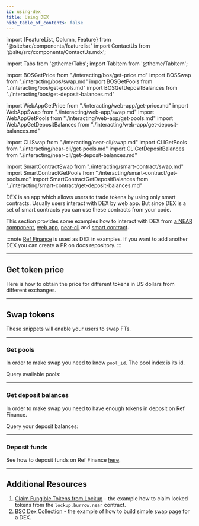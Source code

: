 ```yaml
---
id: using-dex
title: Using DEX
hide_table_of_contents: false
---
```


import {FeatureList, Column, Feature} from "@site/src/components/featurelist"
import ContactUs from '@site/src/components/ContactUs.mdx';

import Tabs from '@theme/Tabs';
import TabItem from '@theme/TabItem';

import BOSGetPrice from "./interacting/bos/get-price.md"
import BOSSwap from "./interacting/bos/swap.md"
import BOSGetPools from "./interacting/bos/get-pools.md"
import BOSGetDepositBalances from "./interacting/bos/get-deposit-balances.md"

import WebAppGetPrice from "./interacting/web-app/get-price.md"
import WebAppSwap from "./interacting/web-app/swap.md"
import WebAppGetPools from "./interacting/web-app/get-pools.md"
import WebAppGetDepositBalances from "./interacting/web-app/get-deposit-balances.md"

import CLISwap from "./interacting/near-cli/swap.md"
import CLIGetPools from "./interacting/near-cli/get-pools.md"
import CLIGetDepositBalances from "./interacting/near-cli/get-deposit-balances.md"

import SmartContractSwap from "./interacting/smart-contract/swap.md"
import SmartContractGetPools from "./interacting/smart-contract/get-pools.md"
import SmartContractGetDepositBalances from "./interacting/smart-contract/get-deposit-balances.md"

DEX is an app which allows users to trade tokens by using only smart contracts. Usually users interact with DEX by web app. But since DEX is a set of smart contracts you can use these contracts from your code.

This section provides some examples how to interact with DEX from [a NEAR component](./interacting/bos), [web app](./interacting/web-app), [near-cli](./interacting/near-cli) and [smart contract](./interacting/smart-contract).

:::note
[Ref Finance](https://www.ref.finance/) is used as DEX in examples. If you want to add another DEX you can create a PR on docs repository.
:::

---

## Get token price

Here is how to obtain the price for different tokens in US dollars from different exchanges.

<Tabs groupId="code-tabs">
  <TabItem value="NEAR Component" label="NEAR Component" default>
    <BOSGetPrice />
  </TabItem>
  <TabItem value="Web App" label="Web App">
    <WebAppGetPrice />
  </TabItem>
</Tabs>

---

## Swap tokens

These snippets will enable your users to swap FTs.

<Tabs groupId="code-tabs">
  <TabItem value="NEAR Component" label="NEAR Component" default>
    <BOSSwap />
  </TabItem>
  <TabItem value="Web App" label="Web App">
    <WebAppSwap />
  </TabItem>
  <TabItem value="Near CLI" label="Near CLI">
    <CLISwap />
  </TabItem>
  <TabItem value="Smart Contract" label="Smart Contract">
    <SmartContractSwap />
  </TabItem>
</Tabs>

<hr class="subsection" />

### Get pools

In order to make swap you need to know `pool_id`. The pool index is its id.

Query available pools:

<Tabs groupId="code-tabs">
  <TabItem value="NEAR Component" label="NEAR Component" default>
    <BOSGetPools />
  </TabItem>
  <TabItem value="Web App" label="Web App">
    <WebAppGetPools />
  </TabItem>
  <TabItem value="Near CLI" label="Near CLI">
    <CLIGetPools />
  </TabItem>
  <TabItem value="Smart Contract" label="Smart Contract">
    <SmartContractGetPools />
  </TabItem>
</Tabs>

<hr class="subsection" />

### Get deposit balances

In order to make swap you need to have enough tokens in deposit on Ref Finance.

Query your deposit balances:

<Tabs groupId="code-tabs">
  <TabItem value="NEAR Component" label="NEAR Component" default>
    <BOSGetDepositBalances />
  </TabItem>
  <TabItem value="Web App" label="Web App">
    <WebAppGetDepositBalances />
  </TabItem>
  <TabItem value="Near CLI" label="Near CLI">
    <CLIGetDepositBalances />
  </TabItem>
  <TabItem value="Smart Contract" label="Smart Contract">
    <SmartContractGetDepositBalances />
  </TabItem>
</Tabs>

<hr class="subsection" />

### Deposit funds

See how to deposit funds on Ref Finance [here](../ft/using-fts#attaching-fts-to-a-call).

---

## Additional Resources

1. [Claim Fungible Tokens from Lockup](https://near.org/near/widget/ComponentDetailsPage?src=whtt.near/widget/Draft-0) - the example how to claim locked tokens from the `lockup.burrow.near` contract.
2. [BSC Dex Collection](https://near.org/near/widget/ComponentDetailsPage?src=bluebiu.near/widget/Bsc.Swap.Dex) - the example of how to build simple swap page for a DEX.